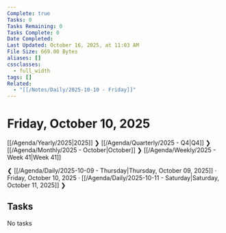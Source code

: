 ```yaml
---
Complete: true
Tasks: 0
Tasks Remaining: 0
Tasks Complete: 0
Date Completed:
Last Updated: October 16, 2025, at 11:03 AM
File Size: 669.00 Bytes
aliases: []
cssclasses:
  - full_width
tags: []
Related:
  - "[[/Notes/Daily/2025-10-10 - Friday]]"
---
```

# Friday, October 10, 2025

[[/Agenda/Yearly/2025|2025]] ❯ [[/Agenda/Quarterly/2025 - Q4|Q4]] ❯ [[/Agenda/Monthly/2025 - October|October]] ❯ [[/Agenda/Weekly/2025 - Week 41|Week 41]]

❮ [[/Agenda/Daily/2025-10-09 - Thursday|Thursday, October 09, 2025]] · Friday, October 10, 2025 · [[/Agenda/Daily/2025-10-11 - Saturday|Saturday, October 11, 2025]] ❯

## Tasks

<span class="placeholder">No tasks</span>
